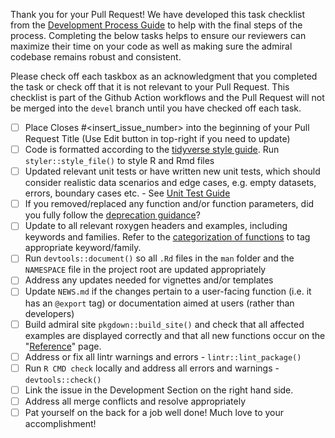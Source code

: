 Thank you for your Pull Request! We have developed this task checklist from the [Development Process Guide](https://pharmaverse.github.io/admiraldev/devel/articles/development_process.html) to help with the final steps of the process. Completing the below tasks helps to ensure our reviewers can maximize their time on your code as well as making sure the admiral codebase remains robust and consistent.   

Please check off each taskbox as an acknowledgment that you completed the task or check off that it is not relevant to your Pull Request. This checklist is part of the Github Action workflows and the Pull Request will not be merged into the `devel` branch until you have checked off each task.

- [ ] Place Closes #<insert_issue_number> into the beginning of your Pull Request Title (Use Edit button in top-right if you need to update)
- [ ] Code is formatted according to the [tidyverse style guide](https://style.tidyverse.org/). Run `styler::style_file()` to style R and Rmd files
- [ ] Updated relevant unit tests or have written new unit tests, which should consider realistic data scenarios and edge cases, e.g. empty datasets, errors, boundary cases etc. - See [Unit Test Guide](https://pharmaverse.github.io/admiraldev/devel/articles/unit_test_guidance.html#tests-should-be-robust-to-cover-realistic-data-scenarios)
- [ ] If you removed/replaced any function and/or function parameters, did you fully follow the [deprecation guidance](https://pharmaverse.github.io/admiraldev/devel/articles/programming_strategy.html#deprecation)?
- [ ] Update to all relevant roxygen headers and examples, including keywords and families. Refer to the [categorization of functions](https://pharmaverse.github.io/admiraldev/devel/articles/programming_strategy.html#categorization-of-functions) to tag appropriate keyword/family.
- [ ] Run `devtools::document()` so all `.Rd` files in the `man` folder and the `NAMESPACE` file in the project root are updated appropriately
- [ ] Address any updates needed for vignettes and/or templates
- [ ] Update `NEWS.md` if the changes pertain to a user-facing function (i.e. it has an `@export` tag) or documentation aimed at users (rather than developers)
- [ ] Build admiral site `pkgdown::build_site()` and check that all affected examples are displayed correctly and that all new functions occur on the "[Reference](https://pharmaverse.github.io/admiral/cran-release/reference/)" page.
- [ ] Address or fix all lintr warnings and errors - `lintr::lint_package()`
- [ ] Run `R CMD check` locally and address all errors and warnings - `devtools::check()`
- [ ] Link the issue in the Development Section on the right hand side.
- [ ] Address all merge conflicts and resolve appropriately
- [ ] Pat yourself on the back for a job well done! Much love to your accomplishment!
